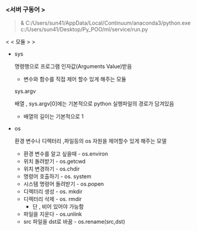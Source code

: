 ### <서버 구동어 >

>  & C:/Users/sun41/AppData/Local/Continuum/anaconda3/python.exe c:/Users/sun41/Desktop/Py_POO/ml/service/run.py



< < 모듈 > > 

- sys  	

  명령행으로 프로그램  인자값(Arguments Value)받음

  - 변수와 함수를 직접 제어 할수 있게 해주는 모듈 

  sys.argv 

  배열 ,   sys.argv[0]에는 기본적으로 python 실행파일의 경로가 담겨있음  

  - 배열의 길이는 기본적으로 1 

- os

  환경 변수나 디렉터리 ,파일등의 os 자원을 제어할수 있게 해주는 모델 

  - 환경 변수를 알고 싶을때 - os.environ
  - 위치 돌려받기 - os.getcwd
  - 위치 변경하기  - os.chdir
  - 명령어 호출하기  - os. system
  - 시스템 명령어 돌려받기 - os.popen
  - 디렉터리 생성 - os. mkdir
  - 디렉터리 삭제 - os. rmdir
    - 단 , 비어 있어야 가능함
  - 파일을 지운다  - os.unlink
  - src 파일을 dst로 바꿈 -  os.rename(src,dst)